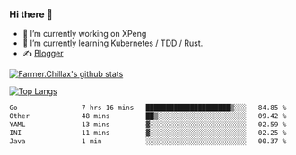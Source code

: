 ### Hi there 👋

- 🔭 I’m currently working on XPeng
- 🌱 I’m currently learning Kubernetes / TDD / Rust.
- ✍️ [Blogger](https://blog.farmer233.top)
<!-- - 🤔 [My Gitee](https://gitee.com/Farmer-chong) -->


[![Farmer.Chillax's github stats](https://github-readme-stats.vercel.app/api?username=FarmerChillax)](https://github.com/anuraghazra/github-readme-stats)

[![Top Langs](https://github-readme-stats.vercel.app/api/top-langs/?username=FarmerChillax&layout=compact&hide=html,css,javascript)](https://github.com/anuraghazra/github-readme-stats)


<a href="https://wakatime.com/@Farmer"> </a>
          <!--START_SECTION:waka-->

```txt
Go                7 hrs 16 mins   █████████████████████▒░░░   84.85 %
Other             48 mins         ██▒░░░░░░░░░░░░░░░░░░░░░░   09.42 %
YAML              13 mins         ▓░░░░░░░░░░░░░░░░░░░░░░░░   02.59 %
INI               11 mins         ▓░░░░░░░░░░░░░░░░░░░░░░░░   02.25 %
Java              1 min           ░░░░░░░░░░░░░░░░░░░░░░░░░   00.37 %
```

<!--END_SECTION:waka-->



<!--
**Farmer-chong/Farmer-chong** is a ✨ _special_ ✨ repository because its `README.md` (this file) appears on your GitHub profile.

Here are some ideas to get you started:

- 🔭 I’m currently working on ...
- 🌱 I’m currently learning ...
- 👯 I’m looking to collaborate on ...
- 🤔 I’m looking for help with ...
- 💬 Ask me about ...
- 📫 How to reach me: ...
- 😄 Pronouns: ...
- ⚡ Fun fact: ...
-->
